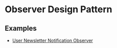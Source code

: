 ﻿# Observer Design Pattern

## Examples
- [User Newsletter Notification Observer](Observers/UserNewsletterNotificationObserver.cs)
